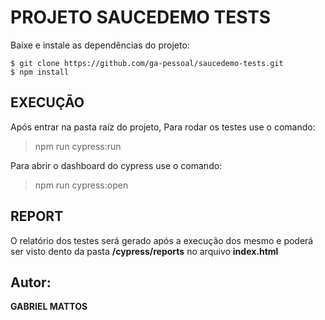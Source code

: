 # PROJETO SAUCEDEMO TESTS
Baixe e instale as dependências do projeto:
```
$ git clone https://github.com/ga-pessoal/saucedemo-tests.git
$ npm install

```
## EXECUÇÃO
Após entrar na pasta raíz do projeto,
Para rodar os testes use o comando:
> npm run cypress:run

Para abrir o dashboard do cypress use o comando:
> npm run cypress:open
## REPORT
O relatório dos testes será gerado após a execução dos mesmo e poderá ser visto dento da pasta **/cypress/reports** no arquivo **index.html**
## Autor:
**GABRIEL MATTOS**
